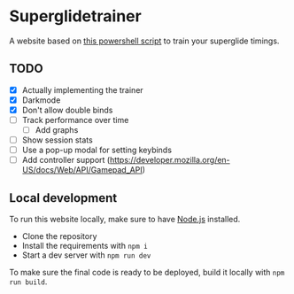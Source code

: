 # Superglidetrainer

A website based on [this powershell script](https://github.com/AngryGroceries/Apex_Superglide_Practice_Tool) to train your superglide timings.

## TODO

- [x] Actually implementing the trainer
- [x] Darkmode 
- [x] Don't allow double binds
- [ ] Track performance over time 
  - [ ] Add graphs
- [ ] Show session stats
- [ ] Use a pop-up modal for setting keybinds
- [ ] Add controller support (<https://developer.mozilla.org/en-US/docs/Web/API/Gamepad_API>)

## Local development

To run this website locally, make sure to have [Node.js](https://nodejs.org/en/download/) installed. 
- Clone the repository 
- Install the requirements with `npm i` 
- Start a dev server with `npm run dev`

To make sure the final code is ready to be deployed, build it locally with `npm run build`.
